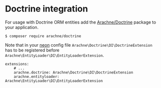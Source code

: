 Doctrine integration
====

For usage with Doctrine ORM entities add the [Arachne/Doctrine](https://github.com/Arachne/Doctrine) package to your application.

```
$ composer require arachne/doctrine
```

Note that in your [neon](http://ne-on.org/) config file `Arachne\Doctrine\DI\DoctrineExtension` has to be registered before `Arachne\EntityLoader\DI\EntityLoaderExtension`.

```
extensions:
    # ...
    arachne.doctrine: Arachne\Doctrine\DI\DoctrineExtension
    arachne.entityloader: Arachne\EntityLoader\DI\EntityLoaderExtension
```
